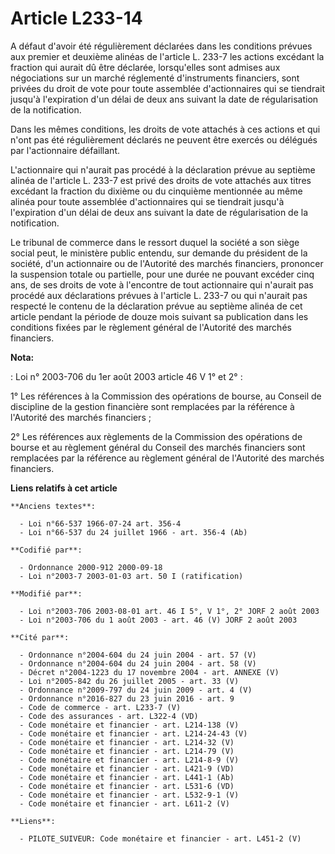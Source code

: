 # Article L233-14

A défaut d'avoir été régulièrement déclarées dans les conditions prévues aux premier et deuxième alinéas de l'article L.
233-7 les actions excédant la fraction qui aurait dû être déclarée, lorsqu'elles sont admises aux négociations sur un marché
réglementé d'instruments financiers, sont privées du droit de vote pour toute assemblée d'actionnaires qui se tiendrait
jusqu'à l'expiration d'un délai de deux ans suivant la date de régularisation de la notification.

Dans les mêmes conditions, les droits de vote attachés à ces actions et qui n'ont pas été régulièrement déclarés ne peuvent
être exercés ou délégués par l'actionnaire défaillant.

L'actionnaire qui n'aurait pas procédé à la déclaration prévue au septième alinéa de l'article L. 233-7 est privé des droits
de vote attachés aux titres excédant la fraction du dixième ou du cinquième mentionnée au même alinéa pour toute assemblée
d'actionnaires qui se tiendrait jusqu'à l'expiration d'un délai de deux ans suivant la date de régularisation de la
notification.

Le tribunal de commerce dans le ressort duquel la société a son siège social peut, le ministère public entendu, sur demande
du président de la société, d'un actionnaire ou de l'Autorité des marchés financiers, prononcer la suspension totale ou
partielle, pour une durée ne pouvant excéder cinq ans, de ses droits de vote à l'encontre de tout actionnaire qui n'aurait
pas procédé aux déclarations prévues à l'article L. 233-7 ou qui n'aurait pas respecté le contenu de la déclaration prévue au
septième alinéa de cet article pendant la période de douze mois suivant sa publication dans les conditions fixées par le
règlement général de l'Autorité des marchés financiers.

**Nota:**

: Loi n° 2003-706 du 1er août 2003 article 46 V 1° et 2° : 

1° Les références à la Commission des opérations de bourse, au Conseil de discipline de la gestion financière sont remplacées
par la référence à l'Autorité des marchés financiers ; 

2° Les références aux règlements de la Commission des opérations de bourse et au règlement général du Conseil des marchés
financiers sont remplacées par la référence au règlement général de l'Autorité des marchés financiers.

**Liens relatifs à cet article**

	**Anciens textes**:

	  - Loi n°66-537 1966-07-24 art. 356-4
	  - Loi n°66-537 du 24 juillet 1966 - art. 356-4 (Ab)

	**Codifié par**:

	  - Ordonnance 2000-912 2000-09-18
	  - Loi n°2003-7 2003-01-03 art. 50 I (ratification)

	**Modifié par**:

	  - Loi n°2003-706 2003-08-01 art. 46 I 5°, V 1°, 2° JORF 2 août 2003
	  - Loi n°2003-706 du 1 août 2003 - art. 46 (V) JORF 2 août 2003

	**Cité par**:

	  - Ordonnance n°2004-604 du 24 juin 2004 - art. 57 (V)
	  - Ordonnance n°2004-604 du 24 juin 2004 - art. 58 (V)
	  - Décret n°2004-1223 du 17 novembre 2004 - art. ANNEXE (V)
	  - Loi n°2005-842 du 26 juillet 2005 - art. 33 (V)
	  - Ordonnance n°2009-797 du 24 juin 2009 - art. 4 (V)
	  - Ordonnance n°2016-827 du 23 juin 2016 - art. 9
	  - Code de commerce - art. L233-7 (V)
	  - Code des assurances - art. L322-4 (VD)
	  - Code monétaire et financier - art. L214-138 (V)
	  - Code monétaire et financier - art. L214-24-43 (V)
	  - Code monétaire et financier - art. L214-32 (V)
	  - Code monétaire et financier - art. L214-79 (V)
	  - Code monétaire et financier - art. L214-8-9 (V)
	  - Code monétaire et financier - art. L421-9 (VD)
	  - Code monétaire et financier - art. L441-1 (Ab)
	  - Code monétaire et financier - art. L531-6 (VD)
	  - Code monétaire et financier - art. L532-9-1 (V)
	  - Code monétaire et financier - art. L611-2 (V)

	**Liens**:

	  - PILOTE_SUIVEUR: Code monétaire et financier - art. L451-2 (V)
